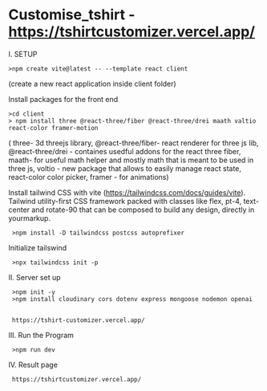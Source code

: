 # Customise_tshirt -  https://tshirtcustomizer.vercel.app/

I. SETUP
   
    >npm create vite@latest -- --template react client
   (create a new react application inside client folder)

   Install packages for the front end
 
    
    >cd client
    > npm install three @react-three/fiber @react-three/drei maath valtio react-color framer-motion
    
   ( three- 3d threejs library, @react-three/fiber- react renderer for three js lib, @react-three/drei - containes usedful addons for the react three fiber, maath- for    useful math helper and mostly math that is meant to be used in three js, voltio - new package that allows to easily manage react state, react-color  color picker,      framer - for animations)
   
  Install tailwind CSS with vite (https://tailwindcss.com/docs/guides/vite).  Tailwind utility-first CSS framework packed with classes like flex, pt-4, text-center and   rotate-90 that can be composed to build any design, directly in yourmarkup.
    
     >npm install -D tailwindcss postcss autoprefixer
     
   Initialize tailswind
    
     >npx tailwindcss init -p
     
 II. Server set up
     
     >npm init -y
     >npm install cloudinary cors dotenv express mongoose nodemon openai
 
    
     https://tshirt-customizer.vercel.app/
     
 III. Run the Program
    
     >npm run dev
  
 IV. Result page
    
     https://tshirtcustomizer.vercel.app/
 
 
